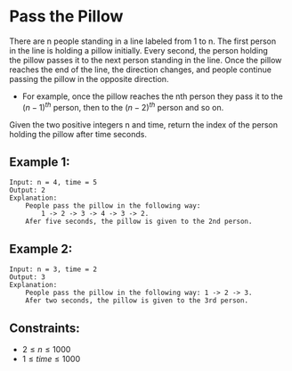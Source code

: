 # Pass the Pillow

There are n people standing in a line labeled from 1 to n. The first person  
in the line is holding a pillow initially. Every second, the person holding  
the pillow passes it to the next person standing in the line. Once the pillow  
reaches the end of the line, the direction changes, and people continue  
passing the pillow in the opposite direction.

* For example, once the pillow reaches the nth person they pass it to the  
$(n - 1)^{th}$ person, then to the $(n - 2)^{th}$ person and so on.

Given the two positive integers n and time, return the index of the person  
holding the pillow after time seconds.

 

## Example 1:

    Input: n = 4, time = 5
    Output: 2
    Explanation: 
        People pass the pillow in the following way: 
            1 -> 2 -> 3 -> 4 -> 3 -> 2.
        Afer five seconds, the pillow is given to the 2nd person.

## Example 2:

    Input: n = 3, time = 2
    Output: 3
    Explanation: 
        People pass the pillow in the following way: 1 -> 2 -> 3.
        Afer two seconds, the pillow is given to the 3rd person.

 

## Constraints:

* $2 \le n \le 1000$
* $1 \le time \le 1000$

